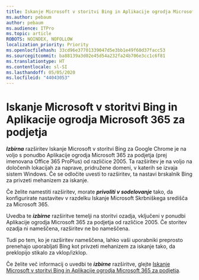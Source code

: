 ```yaml
---
title: Iskanje Microsoft v storitvi Bing in Aplikacije ogrodja Microsoft 365 za podjetja
ms.author: pebaum
author: pebaum
ms.audience: ITPro
ms.topic: article
ROBOTS: NOINDEX, NOFOLLOW
localization_priority: Priority
ms.openlocfilehash: 33cd96e37701339047d5e3bb1e49f60d37facc53
ms.sourcegitcommit: ba88139a3d02e45d54a232fa24b706e3cc1c6f81
ms.translationtype: HT
ms.contentlocale: sl-SI
ms.lasthandoff: 05/05/2020
ms.locfileid: "44043053"
---
```

# <a name="microsoft-search-in-bing-and-microsoft-365-apps-for-enterprise"></a>Iskanje Microsoft v storitvi Bing in Aplikacije ogrodja Microsoft 365 za podjetja

***Izbirna*** razširitev Iskanje Microsoft v storitvi Bing za Google Chrome je na voljo s ponudbo Aplikacije ogrodja Microsoft 365 za podjetja (prej imenovana Office 365 ProPlus) od različice 2005. Ta razširitev je na voljo na določenih lokacijah za naprave, pridružene domeni, v katerih se izvaja sistem Windows. Če se odločite uvesti to razširitev, ta nastavi brskalnik Bing za privzeti mehanizem za iskanje.

Če želite namestiti razširitev, morate ***privoliti v sodelovanje*** tako, da konfigurirate nastavitev v razdelku Iskanje Microsoft Skrbniškega središča za Microsoft 365.

Uvedba te ***izbirne*** razširitve temelji na storitvi ozadja, vključeni v ponudbi Aplikacije ogrodja Microsoft 365 za podjetja od različice 2005. Če storitev ozadja ni nameščena, razširitev ne bo nameščena.

Tudi po tem, ko je razširitev nameščena, lahko vaši uporabniki preprosto prenehajo uporabljati Bing kot privzeti mehanizem za iskanje tako, da preklopijo stikalo za vklop/izklop.

Če želite več informacij o uvedbi te ***izbirne*** razširitve, glejte [Iskanje Microsoft v storitvi Bing in Aplikacije ogrodja Microsoft 365 za podjetja](https://docs.microsoft.com/deployoffice/microsoft-search-bing).